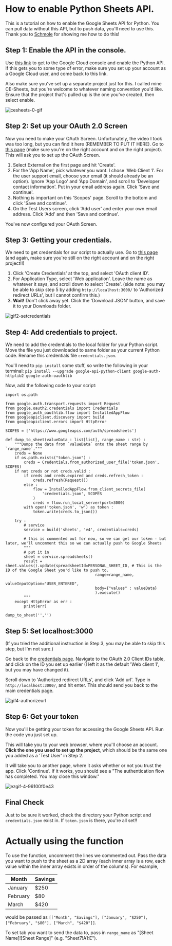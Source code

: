 # How to enable Python Sheets API.
This is a tutorial on how to enable the Google Sheets API for Python. You can pull data without this API, but to push data, you'll need to use this. Thank you to [Schmole](https://github.com/Schmoley2) for showing me how to do this!

## Step 1: Enable the API in the console.

Use [this link](https://console.cloud.google.com/flows/enableapi?apiid=sheets.googleapis.com) to get to the Google Cloud console and enable the Python API. If this gets you to some type of error, make sure you set up your account as a Google Cloud user, and come back to this link.

Also make sure you've set up a separate project just for this. I called mine CE-Sheets, but you're welcome to whatever naming convention you'd like. Ensure that the project that's pulled up is the one you've created, then select enable.

![cesheets-0-gif](https://github.com/andykasen13/CE-Assistant-v2/assets/89205919/ac347904-9cbe-489e-aa2a-ee030545c3fe)

## Step 2: Set up your OAuth 2.0 Screen
Now you need to make your OAuth Screen. Unfortunately, the video I took was too long, but you can find it here (REMEMBER TO PUT IT HERE). Go to [this page](https://console.cloud.google.com/apis/credentials/consent) (make sure you're on the right account and on the right project). This will ask you to set up the OAuth Screen. 

1. Select External on the first page and hit 'Create'.
2. For the 'App Name', pick whatever you want. I chose 'Web Client 1'. For the user support email, choose your email (it should already be an option). Ignore 'App Logo' and 'App Domain', and scroll to 'Developer contact information'. Put in your email address again. Click 'Save and continue'.
3. Nothing is important on this 'Scopes' page. Scroll to the bottom and click 'Save and continue'.
4. On the Test Users screen, click 'Add user' and enter your own email address. Click 'Add' and then 'Save and continue'.

You've now configured your OAuth Screen.

## Step 3: Getting your credentials.
We need to get credentials for our script to actually use. Go to [this page](https://console.cloud.google.com/apis/credentials) (and again, make sure you're still on the right account and on the right project!!)

1. Click 'Create Credentials' at the top, and select 'OAuth client ID'.
2. For Application Type, select 'Web application'. Leave the name as whatever it says, and scroll down to select 'Create'. (side note: you may be able to skip step 5 by adding `http://localhost:3000/` to 'Authorized redirect URLs', but I cannot confirm this.)
3. **Wait!** Don't click away yet. Click the 'Download JSON' button, and save it to your Downloads folder.

![gif2-setcredentials](https://github.com/andykasen13/CE-Assistant-v2/assets/89205919/3cc353f8-d8f6-4d52-9f6d-5ade5076321e)

## Step 4: Add credentials to project.
We need to add the credentials to the local folder for your Python script. Move the file you just downloaded to same folder as your current Python code. Rename this credentials file `credentials.json`. 

You'll need to `pip install` some stuff, so write the following in your terminal: `pip install --upgrade google-api-python-client google-auth-httplib2 google-auth-oauthlib`

Now, add the following code to your script:

```
import os.path

from google.auth.transport.requests import Request
from google.oauth2.credentials import Credentials
from google_auth_oauthlib.flow import InstalledAppFlow
from googleapiclient.discovery import build
from googleapiclient.errors import HttpError

SCOPES = ['https://www.googleapis.com/auth/spreadsheets']

def dump_to_sheet(valueData : list[list], range_name : str) :
    """Dumps the data from `valueData` onto the sheet range by `range_name`."""
    creds = None
    if os.path.exists("token.json") :
        creds = Credentials.from_authorized_user_file('token.json', SCOPES)
    if not creds or not creds.valid :
        if creds and creds.expired and creds.refresh_token :
            creds.refresh(Request())
        else :
            flow = InstalledAppFlow.from_client_secrets_file(
                'credentials.json', SCOPES
            )
            creds = flow.run_local_server(port=3000)
        with open('token.json', 'w') as token :
            token.write(creds.to_json())
        
    try :
        # service
        service = build('sheets', 'v4', credentials=creds)

        # this is commented out for now, so we can get our token - but later, we'll uncomment this so we can actually push to Google Sheets
        """
        # put it in
        sheet = service.spreadsheets()
        result = sheet.values().update(spreadsheetId=PERSONAL_SHEET_ID, # This is the ID of the Google Sheet you'd like to push to.
                                       range=range_name,
                                       valueInputOption="USER_ENTERED",
                                       body={"values" : valueData}
                                       ).execute()
        """
    except HttpError as err :
        print(err)

dump_to_sheet('','')
```

## Step 5: Set localhost:3000
(If you tried the additional instruction in Step 3, you may be able to skip this step, but I'm not sure.)

Go back to the [credentials page](https://console.cloud.google.com/apis/credentials). Navigate to the OAuth 2.0 Client IDs table, and click on the ID you set up earlier (I left it as the default 'Web client 1', but you may have changed it).

Scroll down to 'Authorized redirect URLs', and click 'Add url'. Type in `http://localhost:3000/`, and hit enter. This should send you back to the main credentials page.

![gif4-authorizeurl](https://github.com/andykasen13/CE-Assistant-v2/assets/89205919/aefb162b-61aa-43de-b6e2-705a9d2ce80b)

## Step 6: Get your token
Now you'll be getting your token for accessing the Google Sheets API. Run the code you just set up. 

This will take you to your web browser, where you'll choose an account. **Click the one you used to set up the project**, which should be the same one you added as a 'Test User' in Step 2.

It will take you to another page, where it asks whether or not you trust the app. Click 'Continue'. If it works, you should see a "The authentication flow has completed. You may close this window."

![ezgif-4-96100f0e43](https://github.com/andykasen13/CE-Assistant-v2/assets/89205919/cabf86c4-1e67-4fbd-9dac-688ad77a3cf6)


## Final Check
Just to be sure it worked, check the directory your Python script and `credentials.json` exist in. If `token.json` is there, you're all set!!

# Actually using the function
To use the function, uncomment the lines we commented out. Pass the data you want to push to the sheet as a 2D array (each inner array is a row, each value within the inner array exists in order of the columns). For example,

| Month    | Savings |
| -------- | ------- |
| January  | $250    |
| February | $80     |
| March    | $420    |

would be passed as
`[["Month", "Savings"], ["January", "$250"], ["February", "$80"], ["March", "$420"]]`.

To set tab you want to send the data to, pass in `range_name` as "[Sheet Name]![Sheet Range]" (e.g. "Sheet7!A1:E").
